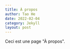 ```yaml
---
title: À propos
author: Tao He
date: 2022-02-04
category: Jekyll
layout: post
---
```


Ceci est une page "À propos".
